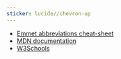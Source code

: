 ```yaml
---
sticker: lucide//chevron-up
---
```

- [Emmet abbreviations cheat-sheet](https://docs.emmet.io/cheat-sheet/)
- [MDN documentation](https://developer.mozilla.org/en-US/docs/Web/HTML)
- [W3Schools](https://www.w3schools.com/html/)